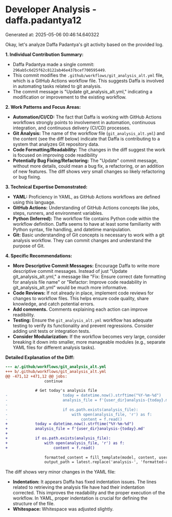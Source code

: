 # Developer Analysis - daffa.padantya12
Generated at: 2025-05-06 00:46:14.640322

Okay, let's analyze Daffa Padantya's git activity based on the provided log.

**1. Individual Contribution Summary:**

*   Daffa Padantya made a single commit: `296ab5c6d25f62c8122ab46e437bcef700595449`.
*   This commit modifies the `.github/workflows/git_analysis_alt.yml` file, which is a GitHub Actions workflow file.  This suggests Daffa is involved in automating tasks related to git analysis.
*   The commit message is "Update git_analysis_alt.yml," indicating a modification or improvement to the existing workflow.

**2. Work Patterns and Focus Areas:**

*   **Automation/CI/CD:** The fact that Daffa is working with GitHub Actions workflows strongly points to involvement in automation, continuous integration, and continuous delivery (CI/CD) processes.
*   **Git Analysis:** The name of the workflow file (`git_analysis_alt.yml`) and the content (see the diff below) indicate that Daffa is contributing to a system that analyzes Git repository data.
*   **Code Formatting/Readability:**  The changes in the diff suggest the work is focused on improving code readibility
*   **Potentially Bug Fixing/Refactoring:** The "Update" commit message, without more details, could mean a bug fix, a refactoring, or an addition of new features. The diff shows very small changes so likely refactoring or bug fixing.

**3. Technical Expertise Demonstrated:**

*   **YAML:**  Proficiency in YAML, as GitHub Actions workflows are defined using this language.
*   **GitHub Actions:**  Understanding of GitHub Actions concepts like jobs, steps, runners, and environment variables.
*   **Python (Inferred):** The workflow file contains Python code within the workflow definition.  Daffa seems to have at least some familiarity with Python syntax, file handling, and datetime manipulation.
*   **Git:**  Basic understanding of Git concepts is necessary to work with a git analysis workflow.  They can commit changes and understand the purpose of Git.

**4. Specific Recommendations:**

*   **More Descriptive Commit Messages:** Encourage Daffa to write more descriptive commit messages.  Instead of just "Update git_analysis_alt.yml," a message like "Fix: Ensure correct date formatting for analysis file name" or "Refactor: Improve code readability in git_analysis_alt.yml" would be much more informative.
*   **Code Reviews:** If not already in place, implement code reviews for changes to workflow files. This helps ensure code quality, share knowledge, and catch potential errors.
*   **Add comments.** Comments explaining each action can improve readibility.
*   **Testing:**  Ensure the `git_analysis_alt.yml` workflow has adequate testing to verify its functionality and prevent regressions. Consider adding unit tests or integration tests.
*   **Consider Modularization:** If the workflow becomes very large, consider breaking it down into smaller, more manageable modules (e.g., separate YAML files for different analysis tasks).

**Detailed Explanation of the Diff:**

```diff
--- a/.github/workflows/git_analysis_alt.yml
+++ b/.github/workflows/git_analysis_alt.yml
@@ -471,12 +471,12 @@ jobs:
                 continue
 
             # Get today's analysis file
-                        today = datetime.now().strftime("%Y-%m-%d")
-                        analysis_file = f'{user_dir}analysis-{today}.md'
-                        
-                        if os.path.exists(analysis_file):
-                            with open(analysis_file, 'r') as f:
-                                content = f.read()
+            today = datetime.now().strftime("%Y-%m-%d")
+            analysis_file = f'{user_dir}analysis-{today}.md'
+            
+            if os.path.exists(analysis_file):
+                with open(analysis_file, 'r') as f:
+                    content = f.read()
                 
                 formatted_content = fill_template(model, content, username)
                 output_path = latest.replace('analysis-', 'formatted-analysis-')
```

The diff shows very minor changes in the YAML file:

*   **Indentation:** It appears Daffa has fixed indentation issues. The lines related to retrieving the analysis file have had their indentation corrected. This improves the readability and the proper execution of the workflow.  In YAML, proper indentation is crucial for defining the structure of the file.
*   **Whitespace:** Whitespace was adjusted slightly.
